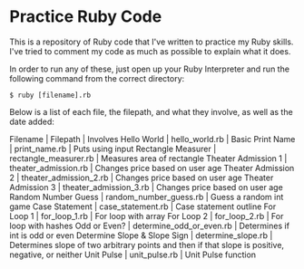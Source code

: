# Practice Ruby Code

This is a repository of Ruby code that I've written to practice my Ruby skills. I've tried to comment my code as much as possible to explain what it does.

In order to run any of these, just open up your Ruby Interpreter and run the following command from the correct directory:

```
$ ruby [filename].rb
```

Below is a list of each file, the filepath, and what they involve, as well as the date added:

Filename | Filepath | Involves
Hello World | hello_world.rb | Basic
Print Name | print_name.rb | Puts using input
Rectangle Measurer | rectangle_measurer.rb | Measures area of rectangle
Theater Admission 1 | theater_admission.rb | Changes price based on user age
Theater Admission 2 | theater_admission_2.rb | Changes price based on user age
Theater Admission 3 | theater_admission_3.rb | Changes price based on user age
Random Number Guess | random_number_guess.rb | Guess a random int game
Case Statement | case_statement.rb | Case statement outline
For Loop 1 | for_loop_1.rb | For loop with array
For Loop 2 | for_loop_2.rb | For loop with hashes
Odd or Even? | determine_odd_or_even.rb | Determines if int is odd or even
Determine Slope & Slope Sign | determine_slope.rb | Determines slope of two arbitrary points and then if that slope is positive, negative, or neither
Unit Pulse | unit_pulse.rb | Unit Pulse function

